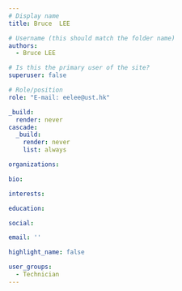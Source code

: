 ```yaml
---
# Display name
title: Bruce  LEE

# Username (this should match the folder name)
authors:
  - Bruce LEE

# Is this the primary user of the site?
superuser: false

# Role/position
role: "E-mail: eelee@ust.hk"

_build:
  render: never
cascade:
  _build:
    render: never
    list: always

organizations:

bio:

interests:

education:

social:

email: ''

highlight_name: false

user_groups:
  - Technician
---
```


